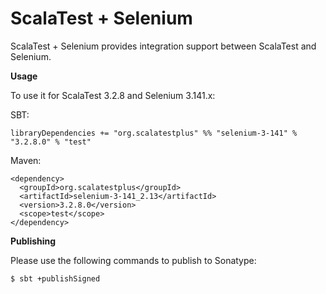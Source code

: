# ScalaTest + Selenium
ScalaTest + Selenium provides integration support between ScalaTest and Selenium.

**Usage**

To use it for ScalaTest 3.2.8 and Selenium 3.141.x: 

SBT: 

```
libraryDependencies += "org.scalatestplus" %% "selenium-3-141" % "3.2.8.0" % "test"
```

Maven: 

```
<dependency>
  <groupId>org.scalatestplus</groupId>
  <artifactId>selenium-3-141_2.13</artifactId>
  <version>3.2.8.0</version>
  <scope>test</scope>
</dependency>
```

**Publishing**

Please use the following commands to publish to Sonatype: 

```
$ sbt +publishSigned
```
